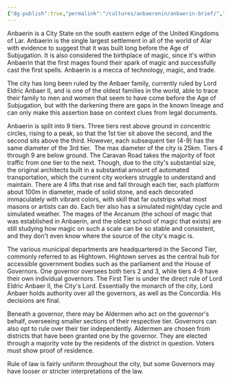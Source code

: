 ```yaml
---
{"dg-publish":true,"permalink":"/cultures/anbaerenin/anbaerin-brief/","created":"2025-05-12T18:48:51.056-07:00","updated":"2025-04-26T09:20:13.000-07:00"}
---
```



Anbaerin is a City State on the south eastern edge of the United Kingdoms of Lar. Anbaerin is the single largest settlement in all of the world of Alar with evidence to suggest that it was built long before the Age of Subjugation. It is also considered the birthplace of magic, since it's within Anbaerin that the first mages found their spark of magic and successfully cast the first spells. Anbaerin is a mecca of technology, magic, and trade.

The city has long been ruled by the Anbaer family, currently ruled by Lord Eldric Anbaer II, and is one of the oldest families in the world, able to trace their family to men and women that seem to have come before the Age of Subjugation, but with the darkening there are gaps in the known lineage and can only make this assertion base on context clues from legal documents.

Anbaerin is split into 9 tiers. Three tiers rest above ground in concentric circles, rising to a peak, so that the 1st tier sit above the second, and the second sits above the third. However, each subsequent tier (4-9) has the same diameter of the 3rd tier.  The max diameter of the city is 25km. Tiers 4 through 9 are below ground. The Caravan Road takes the majority of foot traffic from one tier to the next. Though, due to the city's substantial size, the original architects built in a substantial amount of automated transportation, which the current city workers struggle to understand and maintain. There are 4 lifts that rise and fall through each tier, each platform about 100m in diameter, made of solid stone, and each decorated immaculately with vibrant colors, with skill that far outstrips what most masons or artists can do. Each tier also has a simulated night/day cycle and simulated weather. The mages of the Arcanum (the school of magic that was established in Anbaerin, and the oldest school of magic that exists) are still studying how magic on such a scale can be so stable and consistent, and they don't even know where the source of the city's magic is.

The various municipal departments are headquartered in the Second Tier, commonly referred to as Hightown. Hightown serves as the central hub for accessible government bodies such as the parliament and the House of Governors. One governor oversees both tiers 2 and 3, while tiers 4-9 have their own individual governors. The First Tier is under the direct rule of Lord Eldric Anbaer II, the City's Lord. Essentially the monarch of the city, Lord Anbaer holds authority over all the governors, as well as the Concordia. His decisions are final.

Beneath a governor, there may be Aldermen who act on the governor's behalf, overseeing smaller sections of their respective tier. Governors can also opt to rule over their tier independently. Aldermen are chosen from districts that have been granted one by the governor. They are elected through a majority vote by the residents of the district in question. Voters must show proof of residence.

Rule of law is fairly uniform throughout the city, but some Governors may have looser or stricter interpretations of the law.